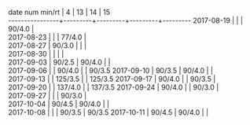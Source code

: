 date num min/rt |    4    |    13   |    14   |    15   
----------------+---------+---------+---------+---------
2017-08-19      |         |         |  90/4.0 |        
2017-08-23      |         |         |  77/4.0 |        
2017-08-27      |  90/3.0 |         |         |        
2017-08-30      |         |         |         |        
2017-09-03      |  90/2.5 |  90/4.0 |         |        
2017-09-06      |         |  90/4.0 |         |  90/3.5
2017-09-10      |  90/3.5 |  90/4.0 |         |        
2017-09-13      |         | 125/3.5 |         | 125/3.5
2017-09-17      |  90/4.0 |         |  90/3.5 |        
2017-09-20      |         | 137/4.0 |         | 137/3.5
2017-09-24      |  90/4.0 |         |  90/3.0 |        
2017-09-27      |         |         |  90/3.0 |       
2017-10-04      |  90/4.5 |  90/4.0 |         |         
2017-10-08      |         |         |  90/3.5 |  90/3.5
2017-10-11      |  90/4.5 |  90/4.0 |         |        

